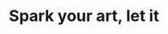 ---
title: "Spark your art, let it"
text: "Spark your art, let it ignite,\n\nAt ArtisticToolsHub, create with delight!\n\nFrom words to tunes, we’ve got the groove,\n\nVisit now—your muse will approve!"
image: "https://res.cloudinary.com/drxmkv1si/image/upload/v1748554312/wdxgughqv8urawsdhs2k.jpg"
creator: "https://x.com/Arttoolshub"
published: false
---